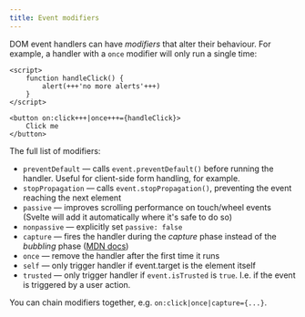 ```yaml
---
title: Event modifiers
---
```


DOM event handlers can have _modifiers_ that alter their behaviour. For example, a handler with a `once` modifier will only run a single time:

```svelte
<script>
	function handleClick() {
		alert(+++'no more alerts'+++)
	}
</script>

<button on:click+++|once+++={handleClick}>
	Click me
</button>
```

The full list of modifiers:

- `preventDefault` — calls `event.preventDefault()` before running the handler. Useful for client-side form handling, for example.
- `stopPropagation` — calls `event.stopPropagation()`, preventing the event reaching the next element
- `passive` — improves scrolling performance on touch/wheel events (Svelte will add it automatically where it's safe to do so)
- `nonpassive` — explicitly set `passive: false`
- `capture` — fires the handler during the _capture_ phase instead of the _bubbling_ phase ([MDN docs](https://developer.mozilla.org/en-US/docs/Learn/JavaScript/Building_blocks/Events#Event_bubbling_and_capture))
- `once` — remove the handler after the first time it runs
- `self` — only trigger handler if event.target is the element itself
- `trusted` — only trigger handler if `event.isTrusted` is `true`. I.e. if the event is triggered by a user action.

You can chain modifiers together, e.g. `on:click|once|capture={...}`.
